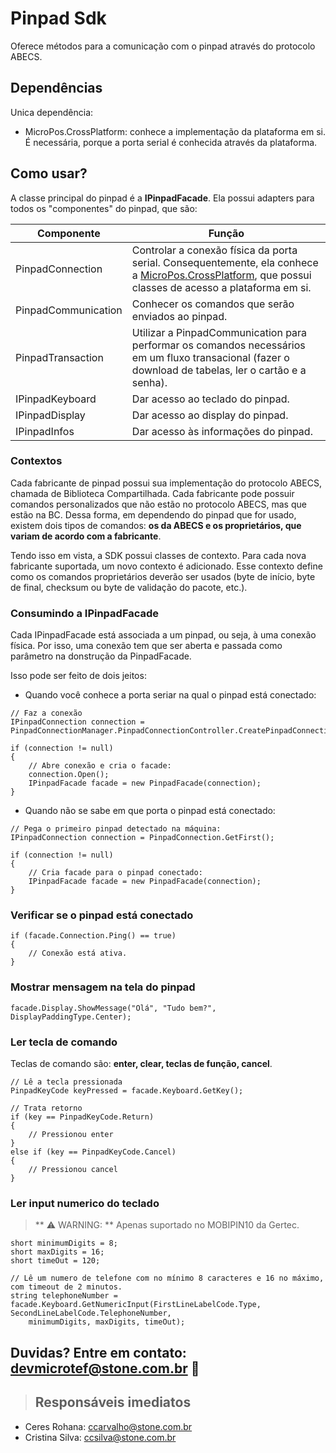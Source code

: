 # Pinpad Sdk

Oferece métodos para a comunicação com o pinpad através do protocolo ABECS.

## Dependências

Unica dependência:
- MicroPos.CrossPlatform: conhece a implementação da plataforma em si. É necessária, porque a porta serial é conhecida através da plataforma.

## Como usar?

A classe principal do pinpad é a **IPinpadFacade**. Ela possui adapters para todos os "componentes" do pinpad, que são:

Componente | Função
--- | ---
PinpadConnection | Controlar a conexão física da porta serial. Consequentemente, ela conhece a [MicroPos.CrossPlatform](https://bitbucket.org/stonepayments/micropos-crossplatform), que possui classes de acesso a plataforma em si.
PinpadCommunication | Conhecer os comandos que serão enviados ao pinpad.
PinpadTransaction | Utilizar a PinpadCommunication para performar os comandos necessários em um fluxo transacional (fazer o download de tabelas, ler o cartão e a senha).
IPinpadKeyboard | Dar acesso ao teclado do pinpad.
IPinpadDisplay | Dar acesso ao display do pinpad.
IPinpadInfos | Dar acesso às informações do pinpad.

### Contextos

Cada fabricante de pinpad possui sua implementação do protocolo ABECS, chamada de Biblioteca Compartilhada. Cada fabricante pode possuir comandos personalizados que não estão no protocolo ABECS, mas que estão na BC. Dessa forma, em dependendo do pinpad que for usado, existem dois tipos de comandos: **os da ABECS e os proprietários, que variam de acordo com a fabricante**.

Tendo isso em vista, a SDK possui classes de contexto. Para cada nova fabricante suportada, um novo contexto é adicionado. Esse contexto define como os comandos proprietários deverão ser usados (byte de início, byte de final, checksum ou byte de validação do pacote, etc.).

### Consumindo a IPinpadFacade

Cada IPinpadFacade está associada a um pinpad, ou seja, à uma conexão física. Por isso, uma conexão tem que ser aberta e passada como parâmetro na donstrução da PinpadFacade.

Isso pode ser feito de dois jeitos:

- Quando você conhece a porta seriar na qual o pinpad está conectado:

```
// Faz a conexão
IPinpadConnection connection = PinpadConnectionManager.PinpadConnectionController.CreatePinpadConnection(portName);

if (connection != null)
{
    // Abre conexão e cria o facade:
    connection.Open();
    IPinpadFacade facade = new PinpadFacade(connection);
}
```

- Quando não se sabe em que porta o pinpad está conectado:

```
// Pega o primeiro pinpad detectado na máquina:
IPinpadConnection connection = PinpadConnection.GetFirst();

if (connection != null)
{
    // Cria facade para o pinpad conectado:
    IPinpadFacade facade = new PinpadFacade(connection);
}
```

### Verificar se o pinpad está conectado

```
if (facade.Connection.Ping() == true)
{
    // Conexão está ativa.
}
```

### Mostrar mensagem na tela do pinpad

```
facade.Display.ShowMessage("Olá", "Tudo bem?", DisplayPaddingType.Center);
```

### Ler tecla de comando

Teclas de comando são: **enter, clear, teclas de função, cancel**.

```
// Lê a tecla pressionada
PinpadKeyCode keyPressed = facade.Keyboard.GetKey();

// Trata retorno
if (key == PinpadKeyCode.Return)
{
    // Pressionou enter
}
else if (key == PinpadKeyCode.Cancel)
{
    // Pressionou cancel
}
```

### Ler input numerico do teclado

> ** :warning: WARNING: ** Apenas suportado no MOBIPIN10 da Gertec.

```
short minimumDigits = 8;
short maxDigits = 16;
short timeOut = 120;

// Lê um numero de telefone com no mínimo 8 caracteres e 16 no máximo, com timeout de 2 minutos.
string telephoneNumber = facade.Keyboard.GetNumericInput(FirstLineLabelCode.Type, SecondLineLabelCode.TelephoneNumber, 
    minimumDigits, maxDigits, timeOut);
```

## Duvidas? Entre em contato: [devmicrotef@stone.com.br](mailto:devmicrotef@stone.com.br) :octopus:

> ## Responsáveis imediatos
- Ceres Rohana: [ccarvalho@stone.com.br](mailto:ccarvalho@stone.com.br)
- Cristina Silva: [ccsilva@stone.com.br](mailto:ccsilva@stone.com.br)